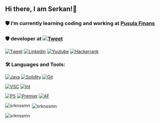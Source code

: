 ## Hi there, I am Serkan!👋

### 🛡 **I’m currently learning coding and working at [Pusula Finans](http://pusulafinans.com)**
### 🛡 **developer at** [![Tweet](https://www.pusulafinans.com/wp-content/uploads/2022/07/chaintalks-html-badge.png)](https://linktr.ee/chaintalks)

[![Tweet](https://img.shields.io/badge/Twitter-1DA1F2?style=for-the-badge&logo=twitter&logoColor=white)](https://twitter.com/srknssmn)
[![Linkedin](https://img.shields.io/badge/LinkedIn-0077B5?style=for-the-badge&logo=linkedin&logoColor=white)](https://www.linkedin.com/in/srknssmn/)
[![Youtube](https://img.shields.io/badge/YouTube-FF0000?style=for-the-badge&logo=youtube&logoColor=white)](https://www.youtube.com/pusulafinans)
[![Hackerrank](https://img.shields.io/badge/-Hackerrank-2EC866?style=for-the-badge&logo=HackerRank&logoColor=white)](https://www.hackerrank.com/srknssmn)

### 🛠 Languages and Tools:

[![Java](https://img.shields.io/badge/Java-ED8B00?style=for-the-badge&logo=java&logoColor=white)](https://www.java.com/tr/) [![Solidity](https://img.shields.io/badge/Solidity-e6e6e6?style=for-the-badge&logo=solidity&logoColor=black
)](https://remix.ethereum.org/) [![Git](https://img.shields.io/badge/GIT-E44C30?style=for-the-badge&logo=git&logoColor=white)](https://git-scm.com/)

[![VSC](https://img.shields.io/badge/Visual_Studio-5C2D91?style=for-the-badge&logo=visual%20studio&logoColor=white)](https://code.visualstudio.com/) [![Int](https://img.shields.io/badge/IntelliJ_IDEA-000000.svg?style=for-the-badge&logo=intellij-idea&logoColor=white)](https://www.jetbrains.com/idea/)



[![PS](https://aleen42.github.io/badges/src/photoshop.svg)](https://git-scm.com/) [![Premier](https://aleen42.github.io/badges/src/premiere.svg)](https://git-scm.com/) [![AF](https://aleen42.github.io/badges/src/after_effects.svg)](https://git-scm.com/)




<p><img align="left" src="https://github-readme-stats.vercel.app/api/top-langs?username=srknssmn&show_icons=true&locale=en&layout=compact" alt="srknssmn" /></p>

<p>&nbsp;<img align="center" src="https://github-readme-stats.vercel.app/api?username=srknssmn&show_icons=true&locale=en" alt="srknssmn" /></p>

<p><img align="center" src="https://github-readme-streak-stats.herokuapp.com/?user=srknssmn&" alt="srknssmn" /></p>

<!--
**srknssmn/srknssmn** is a ✨ _special_ ✨ repository because its `README.md` (this file) appears on your GitHub profile.

Here are some ideas to get you started:

- 🔭 I’m currently working on cryptocurrency.
- 🌱 I’m currently learning solidity.
- 👯 I’m looking to collaborate on ...
- 🤔 I’m looking for help with ...
- 💬 Ask me about ...
- 📫 How to reach me: ...
- 😄 Pronouns: ...
- ⚡ Fun fact: ...
-->

